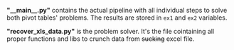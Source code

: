 **"\_\_main\_\_.py"** contains the actual pipeline with all individual steps to solve both pivot tables' problems. The results are stored in `ex1` and `ex2` variables.

**"recover_xls_data.py"** is the problem solver. It's the file cointaining all proper functions and libs to crunch data from ~~sucking~~ excel file.
